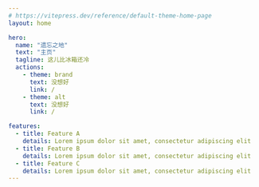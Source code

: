 ```yaml
---
# https://vitepress.dev/reference/default-theme-home-page
layout: home

hero:
  name: "遗忘之地"
  text: "主页"
  tagline: 这儿比冰箱还冷
  actions:
    - theme: brand
      text: 没想好
      link: /
    - theme: alt
      text: 没想好
      link: /

features:
  - title: Feature A
    details: Lorem ipsum dolor sit amet, consectetur adipiscing elit
  - title: Feature B
    details: Lorem ipsum dolor sit amet, consectetur adipiscing elit
  - title: Feature C
    details: Lorem ipsum dolor sit amet, consectetur adipiscing elit
---
```

<DataPanel />